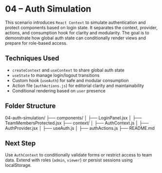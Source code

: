 # 04 – Auth Simulation

This scenario introduces `React Context` to simulate authentication and protect components based on login state. It separates the context, provider, actions, and consumption hook for clarity and modularity. The goal is to demonstrate how global auth state can conditionally render views and prepare for role-based access.

## Techniques Used

- `createContext` and `useContext` to share global auth state
- `useState` to manage login/logout transitions
- Custom hook (`useAuth`) for safe and modular consumption
- Action file (`authActions.js`) for editorial clarity and maintainability
- Conditional rendering based on `user` presence

## Folder Structure

04-auth-simulation/
├── components/
│ ├── LoginPanel.jsx
│ ├── TeamMembersProtected.jsx
├── context/
│ ├── AuthContext.js
│ ├── AuthProvider.jsx
│ ├── useAuth.js
│ ├── authActions.js
├── README.md

## Next Step

Use `AuthContext` to conditionally validate forms or restrict access to team data. Extend with roles (`admin`, `viewer`) or persist sessions using localStorage.
